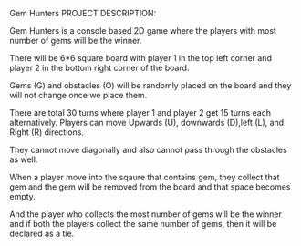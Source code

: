  Gem Hunters 
PROJECT DESCRIPTION:

Gem Hunters is a console based 2D game where the players with most number of gems will be the winner.

There will be 6*6 square board with player 1 in the top left corner and player 2 in the bottom right corner of the board. 

Gems (G) and obstacles (O) will be randomly placed on the board and they will not change once we place them. 

There are total 30 turns where player 1 and player 2 get 15 turns each alternatively. Players can move Upwards (U), downwards (D),left (L), and Right (R) directions.

They cannot move diagonally and also cannot pass through the obstacles as well.

When a player move into the sqaure that contains gem, they collect that gem and the gem will be removed from the board and that space becomes empty.

And the player who collects the most number of gems will be the winner and if both the players collect the same number of gems, then it will be declared as a tie.
